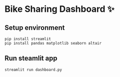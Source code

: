 # Bike Sharing Dashboard ✨

## Setup environment
```
pip install streamlit
pip install pandas matplotlib seaborn altair
```

## Run steamlit app
```
streamlit run dashboard.py
```
